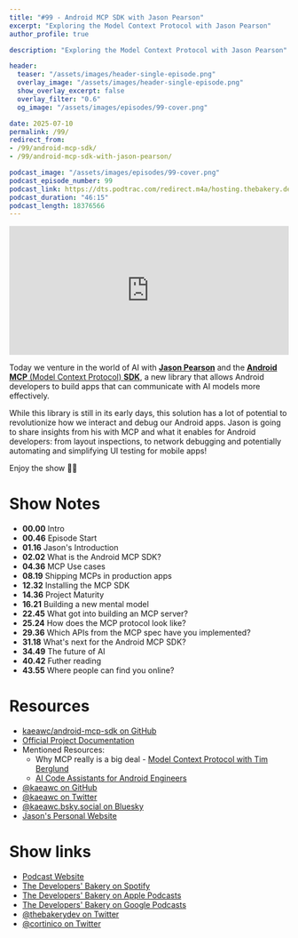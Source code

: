 ```yaml
---
title: "#99 - Android MCP SDK with Jason Pearson"
excerpt: "Exploring the Model Context Protocol with Jason Pearson"
author_profile: true

description: "Exploring the Model Context Protocol with Jason Pearson"

header:
  teaser: "/assets/images/header-single-episode.png"
  overlay_image: "/assets/images/header-single-episode.png"
  show_overlay_excerpt: false
  overlay_filter: "0.6"
  og_image: "/assets/images/episodes/99-cover.png"

date: 2025-07-10
permalink: /99/
redirect_from:
- /99/android-mcp-sdk/
- /99/android-mcp-sdk-with-jason-pearson/

podcast_image: "/assets/images/episodes/99-cover.png"
podcast_episode_number: 99
podcast_link: https://dts.podtrac.com/redirect.m4a/hosting.thebakery.dev/99-thedevelopersbakery-android-mcp-sdk.m4a
podcast_duration: "46:15"
podcast_length: 18376566
---
```


<iframe src="https://open.spotify.com/embed-podcast/show/4jV6Yoz7D38sZJlYMzJm3k" width="100%" height="232" frameborder="0" allowtransparency="true" allow="encrypted-media"></iframe>

Today we venture in the world of AI with [**Jason Pearson**](https://twitter.com/kaeawc) and the [**Android MCP** (Model Context Protocol) **SDK**](https://github.com/kaeawc/android-mcp-sdk), a new library that allows Android developers to build apps that can communicate with AI models more effectively.

While this library is still in its early days, this solution has a lot of potential to revolutionize how we interact and debug our Android apps. Jason is going to share insights from his with MCP and what it enables for Android developers: from layout inspections, to network debugging and potentially automating and simplifying UI testing for mobile apps!

Enjoy the show 👨‍🍳

# Show Notes

- **00.00** Intro
- **00.46** Episode Start
- **01.16** Jason's Introduction
- **02.02** What is the Android MCP SDK?
- **04.36** MCP Use cases
- **08.19** Shipping MCPs in production apps
- **12.32** Installing the MCP SDK
- **14.36** Project Maturity
- **16.21** Building a new mental model
- **22.45** What got into building an MCP server?
- **25.24** How does the MCP protocol look like?
- **29.36** Which APIs from the MCP spec have you implemented?
- **31.18** What's next for the Android MCP SDK?
- **34.49** The future of AI
- **40.42** Futher reading
- **43.55** Where people can find you online?

# Resources

* <i class="fab fa-github"></i> [kaeawc/android-mcp-sdk on GitHub](https://github.com/kaeawc/android-mcp-sdk)
* <i class="fas fa-link"></i> [Official Project Documentation](https://kaeawc.github.io/android-mcp-sdk/)
* Mentioned Resources:
    * <i class="fab fa-youtube"></i> Why MCP really is a big deal - [Model Context Protocol with Tim Berglund](https://www.youtube.com/watch?v=FLpS7OfD5-s)
    * <i class="fas fa-link"></i> [AI Code Assistants for Android Engineers](https://www.jasonpearson.dev/ai-code-assistants-for-android-engineers/)
* <i class="fab fa-github"></i> [@kaeawc on GitHub](https://github.com/kaeawc)
* <i class="fab fa-twitter"></i> [@kaeawc on Twitter](https://twitter.com/kaeawc)
* <i class="fab fa-bluesky"></i> [@kaeawc.bsky.social on Bluesky](https://bsky.app/profile/kaeawc.bsky.social)
* <i class="fas fa-link"></i> [Jason's Personal Website](https://www.jasonpearson.dev/)

# Show links

* <i class="fas fa-link"></i> [Podcast Website](https://thebakery.dev)
* <i class="fab fa-spotify"></i> [The Developers' Bakery on Spotify](https://open.spotify.com/show/4jV6Yoz7D38sZJlYMzJm3k?si=AL3ske_0R_CKlEScMhYhug)
* <i class="fas fa-podcast"></i> [The Developers' Bakery on Apple Podcasts](https://podcasts.apple.com/us/podcast/the-developers-bakery/id1542849034)
* <i class="fab fa-google-play"></i> [The Developers' Bakery on Google Podcasts](https://podcasts.google.com/feed/aHR0cHM6Ly90aGViYWtlcnkuZGV2L3BvZGNhc3QueG1s)
* <i class="fab fa-twitter"></i> [@thebakerydev on Twitter](https://twitter.com/thebakerydev)
* <i class="fab fa-twitter"></i> [@cortinico on Twitter](https://twitter.com/cortinico)
